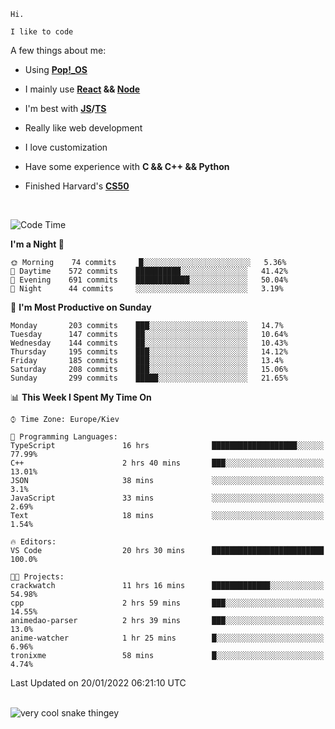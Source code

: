 ```
Hi.

I like to code
```

A few things about me:

-   Using **[Pop!\_OS](https://pop.system76.com/)**

-   I mainly use **[React](https://reactjs.org/) && [Node](https://nodejs.org/en/)**

-   I'm best with **[JS](https://www.javascript.com/)/[TS](https://www.typescriptlang.org/)**

-   Really like web development

-   I love customization

-   Have some experience with **C && C++ && Python**

-   Finished Harvard's **[CS50](https://cs50.harvard.edu)**

<br>

<!--START_SECTION:waka-->
![Code Time](http://img.shields.io/badge/Code%20Time-276%20hrs%2058%20mins-blue)

**I'm a Night 🦉** 

```text
🌞 Morning    74 commits     █░░░░░░░░░░░░░░░░░░░░░░░░   5.36% 
🌆 Daytime    572 commits    ██████████░░░░░░░░░░░░░░░   41.42% 
🌃 Evening    691 commits    ████████████░░░░░░░░░░░░░   50.04% 
🌙 Night      44 commits     ░░░░░░░░░░░░░░░░░░░░░░░░░   3.19%

```
📅 **I'm Most Productive on Sunday** 

```text
Monday       203 commits    ███░░░░░░░░░░░░░░░░░░░░░░   14.7% 
Tuesday      147 commits    ██░░░░░░░░░░░░░░░░░░░░░░░   10.64% 
Wednesday    144 commits    ██░░░░░░░░░░░░░░░░░░░░░░░   10.43% 
Thursday     195 commits    ███░░░░░░░░░░░░░░░░░░░░░░   14.12% 
Friday       185 commits    ███░░░░░░░░░░░░░░░░░░░░░░   13.4% 
Saturday     208 commits    ███░░░░░░░░░░░░░░░░░░░░░░   15.06% 
Sunday       299 commits    █████░░░░░░░░░░░░░░░░░░░░   21.65%

```


📊 **This Week I Spent My Time On** 

```text
⌚︎ Time Zone: Europe/Kiev

💬 Programming Languages: 
TypeScript               16 hrs              ███████████████████░░░░░░   77.99% 
C++                      2 hrs 40 mins       ███░░░░░░░░░░░░░░░░░░░░░░   13.01% 
JSON                     38 mins             ░░░░░░░░░░░░░░░░░░░░░░░░░   3.1% 
JavaScript               33 mins             ░░░░░░░░░░░░░░░░░░░░░░░░░   2.69% 
Text                     18 mins             ░░░░░░░░░░░░░░░░░░░░░░░░░   1.54%

🔥 Editors: 
VS Code                  20 hrs 30 mins      █████████████████████████   100.0%

🐱‍💻 Projects: 
crackwatch               11 hrs 16 mins      █████████████░░░░░░░░░░░░   54.98% 
cpp                      2 hrs 59 mins       ███░░░░░░░░░░░░░░░░░░░░░░   14.55% 
animedao-parser          2 hrs 39 mins       ███░░░░░░░░░░░░░░░░░░░░░░   13.0% 
anime-watcher            1 hr 25 mins        █░░░░░░░░░░░░░░░░░░░░░░░░   6.96% 
tronixme                 58 mins             █░░░░░░░░░░░░░░░░░░░░░░░░   4.74%

```


 Last Updated on 20/01/2022 06:21:10 UTC
<!--END_SECTION:waka-->

<br>

<img title="" src="https://raw.githubusercontent.com/Trunkelis/Trunkelis/output/github-contribution-grid-snake.svg" alt="very cool snake thingey" data-align="left">
